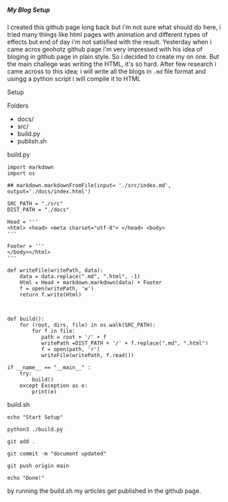 ##### My Blog Setup

I created this github page long back but i'm not sure what should do here, i tried many things like html pages with animation  and different types of effects but end of day i'm not satisfied with the result. Yesterday when i came acros geohotz github page i'm very impressed with his idea of  bloging in github page in plain style. So i decided to create my on one. But the main challege was writing the HTML, it's so hard. After few research i came across to this idea; i will write all the blogs in `.md` file format and usingg a python script i will compile it to HTML

Setup

Folders

- docs/
- src/
- build.py
- publish.sh

build.py

```
import markdown
import os

## markdown.markdownFromFile(input= './src/index.md', output='./docs/index.html')

SRC_PATH = "./src"
DIST_PATH = "./docs"

Head = '''
<html> <head> <meta charset="utf-8"> </head> <body>
'''

Footer = '''
</body></html>
'''

def writeFile(writePath, data):
    data = data.replace(".md", ".html", -1)
    Html = Head + markdown.markdown(data) + Footer
    f = open(writePath, 'w')
    return f.write(Html)
   
 

def build():
    for (root, dirs, file) in os.walk(SRC_PATH):
        for f in file:
           path = root + '/' + f
           writePath =DIST_PATH + '/' + f.replace(".md", ".html") 
           f = open(path, 'r')
           writeFile(writePath, f.read())

if __name__ == "__main__" :
    try:
        build() 
    except Exception as e:
        print(e) 
```

build.sh

```
echo "Start Setup"

python3 ./build.py

git add .

git commit -m "document updated"

git push origin main

echo "Done!"
```

by running the build.sh my articles get published in the github page.
